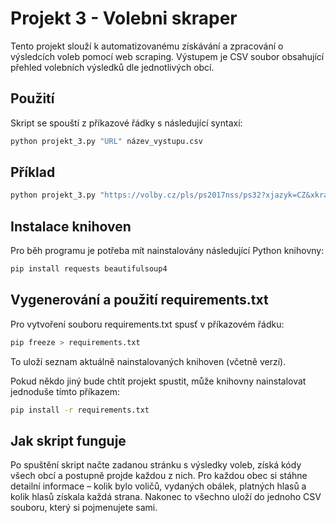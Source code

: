 # Projekt 3 - Volebni skraper
Tento projekt slouží k automatizovanému získávání a zpracování o výsledcích voleb pomocí web scraping. Výstupem je CSV soubor obsahující přehled volebních výsledků dle jednotlivých obcí.

## Použití
Skript se spouští z příkazové řádky s následující syntaxí:
```bash
python projekt_3.py "URL" název_vystupu.csv
```

## Příklad
```bash
python projekt_3.py "https://volby.cz/pls/ps2017nss/ps32?xjazyk=CZ&xkraj=2&xnumnuts=2101" benešov_volby17.csv
```

## Instalace knihoven
Pro běh programu je potřeba mít nainstalovány následující Python knihovny:
```bash
pip install requests beautifulsoup4
```

## Vygenerování a použití requirements.txt
Pro vytvoření souboru requirements.txt spusť v příkazovém řádku:
```bash
pip freeze > requirements.txt
```

To uloží seznam aktuálně nainstalovaných knihoven (včetně verzí).

Pokud někdo jiný bude chtít projekt spustit, může knihovny nainstalovat jednoduše tímto příkazem:
```bash
pip install -r requirements.txt
```

## Jak skript funguje
Po spuštění skript načte zadanou stránku s výsledky voleb, získá kódy všech obcí a postupně projde každou z nich. Pro každou obec si stáhne detailní informace – kolik bylo voličů, vydaných obálek, platných hlasů a kolik hlasů získala každá strana. Nakonec to všechno uloží do jednoho CSV souboru, který si pojmenujete sami.
